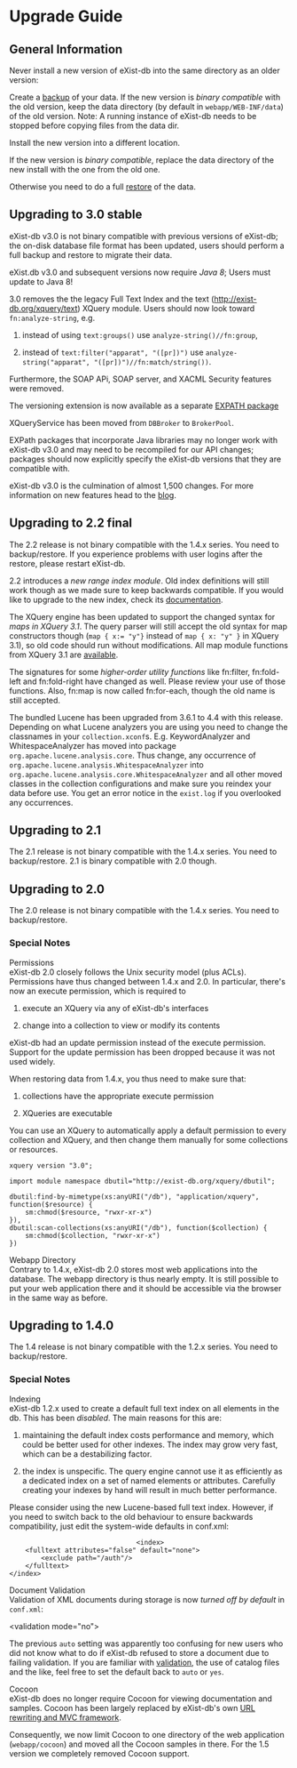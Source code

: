 # Upgrade Guide

## General Information

Never install a new version of eXist-db into the same directory as an older version:

Create a [backup](backup.md) of your data. If the new version is *binary compatible* with the old version, keep the data directory (by default in `webapp/WEB-INF/data`) of the old version. Note: A running instance of eXist-db needs to be stopped before copying files from the data dir.

Install the new version into a different location.

If the new version is *binary compatible*, replace the data directory of the new install with the one from the old one.

Otherwise you need to do a full [restore](backup.md#restore) of the data.

## Upgrading to 3.0 stable

eXist-db v3.0 is not binary compatible with previous versions of eXist-db; the on-disk database file format has been updated, users should perform a full backup and restore to migrate their data.

eXist.db v3.0 and subsequent versions now require *Java 8*; Users must update to Java 8!

3.0 removes the the legacy Full Text Index and the text (http://exist-db.org/xquery/text) XQuery module. Users should now look toward `fn:analyze-string`, e.g.

1.  instead of using `text:groups()` use `analyze-string()//fn:group`,

2.  instead of `text:filter("apparat", "([pr])")` use `analyze-string("apparat", "([pr])")//fn:match/string())`.

Furthermore, the SOAP APi, SOAP server, and XACML Security features were removed.

The versioning extension is now available as a separate [EXPATH package](https://github.com/eXist-db/xquery-versioning-module)

XQueryService has been moved from `DBBroker` to `BrokerPool`.

EXPath packages that incorporate Java libraries may no longer work with eXist-db v3.0 and may need to be recompiled for our API changes; packages should now explicitly specify the eXist-db versions that they are compatible with.

eXist-db v3.0 is the culmination of almost 1,500 changes. For more information on new features head to the [blog](http://exist-db.org/exist/apps/wiki/blogs/eXist//eXist-db-v3).

## Upgrading to 2.2 final

The 2.2 release is not binary compatible with the 1.4.x series. You need to backup/restore. If you experience problems with user logins after the restore, please restart eXist-db.

2.2 introduces a *new range index module*. Old index definitions will still work though as we made sure to keep backwards compatible. If you would like to upgrade to the new index, check its [documentation](newrangeindex.md).

The XQuery engine has been updated to support the changed syntax for *maps in XQuery 3.1*. The query parser will still accept the old syntax for map constructors though (`map { x:= "y"}` instead of `map { x: "y" }` in XQuery 3.1), so old code should run without modifications. All map module functions from XQuery 3.1 are [available]({fundocs}/view.html?uri=http://www.w3.org/2005/xpath-functions/map&location=java:org.exist.xquery.functions.map.MapModule).

The signatures for some *higher-order utility functions* like fn:filter, fn:fold-left and fn:fold-right have changed as well. Please review your use of those functions. Also, fn:map is now called fn:for-each, though the old name is still accepted.

The bundled Lucene has been upgraded from 3.6.1 to 4.4 with this release. Depending on what Lucene analyzers you are using you need to change the classnames in your `collection.xconf`s. E.g. KeywordAnalyzer and WhitespaceAnalyzer has moved into package `org.apache.lucene.analysis.core`. Thus change, any occurrence of `org.apache.lucene.analysis.WhitespaceAnalyzer` into `org.apache.lucene.analysis.core.WhitespaceAnalyzer` and all other moved classes in the collection configurations and make sure you reindex your data before use. You get an error notice in the `exist.log` if you overlooked any occurrences.

## Upgrading to 2.1

The 2.1 release is not binary compatible with the 1.4.x series. You need to backup/restore. 2.1 is binary compatible with 2.0 though.

## Upgrading to 2.0

The 2.0 release is not binary compatible with the 1.4.x series. You need to backup/restore.

### Special Notes

Permissions  
eXist-db 2.0 closely follows the Unix security model (plus ACLs). Permissions have thus changed between 1.4.x and 2.0. In particular, there's now an execute permission, which is required to

1.  execute an XQuery via any of eXist-db's interfaces

2.  change into a collection to view or modify its contents

eXist-db had an update permission instead of the execute permission. Support for the update permission has been dropped because it was not used widely.

When restoring data from 1.4.x, you thus need to make sure that:

1.  collections have the appropriate execute permission

2.  XQueries are executable

You can use an XQuery to automatically apply a default permission to every collection and XQuery, and then change them manually for some collections or resources.

``` xquery
xquery version "3.0";

import module namespace dbutil="http://exist-db.org/xquery/dbutil";

dbutil:find-by-mimetype(xs:anyURI("/db"), "application/xquery", function($resource) {
    sm:chmod($resource, "rwxr-xr-x")
}),
dbutil:scan-collections(xs:anyURI("/db"), function($collection) {
    sm:chmod($collection, "rwxr-xr-x")
})
```

Webapp Directory  
Contrary to 1.4.x, eXist-db 2.0 stores most web applications into the database. The webapp directory is thus nearly empty. It is still possible to put your web application there and it should be accessible via the browser in the same way as before.

## Upgrading to 1.4.0

The 1.4 release is not binary compatible with the 1.2.x series. You need to backup/restore.

### Special Notes

Indexing  
eXist-db 1.2.x used to create a default full text index on all elements in the db. This has been *disabled*. The main reasons for this are:

1.  maintaining the default index costs performance and memory, which could be better used for other indexes. The index may grow very fast, which can be a destabilizing factor.

2.  the index is unspecific. The query engine cannot use it as efficiently as a dedicated index on a set of named elements or attributes. Carefully creating your indexes by hand will result in much better performance.

Please consider using the new Lucene-based full text index. However, if you need to switch back to the old behaviour to ensure backwards compatibility, just edit the system-wide defaults in conf.xml:

                                    <index>
        <fulltext attributes="false" default="none">
            <exclude path="/auth"/>
        </fulltext>
    </index>
                                

Document Validation  
Validation of XML documents during storage is now *turned off by default* in `conf.xml`:

&lt;validation mode="no"&gt;

The previous `auto` setting was apparently too confusing for new users who did not know what to do if eXist-db refused to store a document due to failing validation. If you are familiar with [validation](validation.md), the use of catalog files and the like, feel free to set the default back to `auto` or `yes`.

Cocoon  
eXist-db does no longer require Cocoon for viewing documentation and samples. Cocoon has been largely replaced by eXist-db's own [URL rewriting and MVC framework](urlrewrite.md).

Consequently, we now limit Cocoon to one directory of the web application (`webapp/cocoon`) and moved all the Cocoon samples in there. For the 1.5 version we completely removed Cocoon support.
